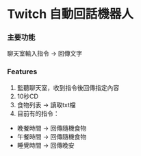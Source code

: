 # Twitch 自動回話機器人
### 主要功能
聊天室輸入指令 → 回傳文字

### Features
1. 監聽聊天室，收到指令後回傳指定內容
2. 10秒CD
3. 食物列表 → 讀取txt檔
4. 目前有的指令：
- 晚餐時間 → 回傳隨機食物
- 午餐時間 → 回傳隨機食物
- 睡覺時間 → 回傳晚安
